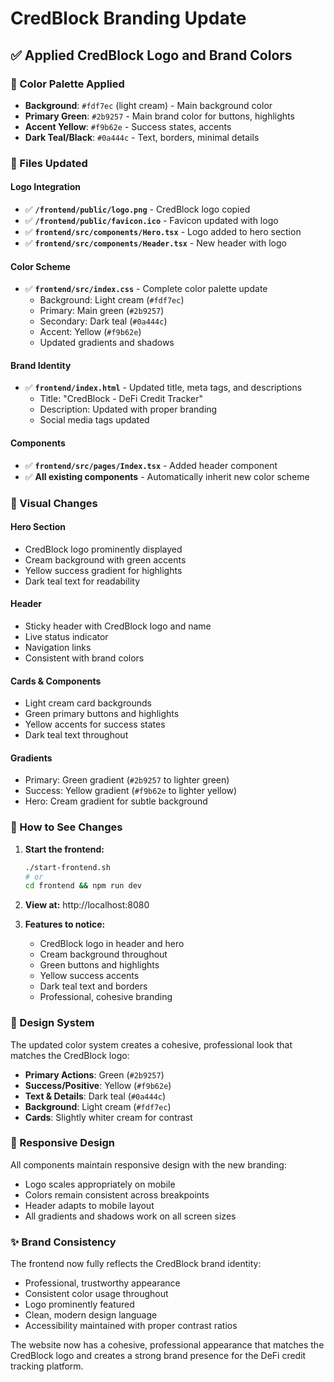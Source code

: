 # CredBlock Branding Update

## ✅ Applied CredBlock Logo and Brand Colors

### 🎨 Color Palette Applied
- **Background**: `#fdf7ec` (light cream) - Main background color
- **Primary Green**: `#2b9257` - Main brand color for buttons, highlights
- **Accent Yellow**: `#f9b62e` - Success states, accents
- **Dark Teal/Black**: `#0a444c` - Text, borders, minimal details

### 📁 Files Updated

#### Logo Integration
- ✅ **`/frontend/public/logo.png`** - CredBlock logo copied
- ✅ **`/frontend/public/favicon.ico`** - Favicon updated with logo
- ✅ **`frontend/src/components/Hero.tsx`** - Logo added to hero section
- ✅ **`frontend/src/components/Header.tsx`** - New header with logo

#### Color Scheme
- ✅ **`frontend/src/index.css`** - Complete color palette update
  - Background: Light cream (`#fdf7ec`)
  - Primary: Main green (`#2b9257`) 
  - Secondary: Dark teal (`#0a444c`)
  - Accent: Yellow (`#f9b62e`)
  - Updated gradients and shadows

#### Brand Identity
- ✅ **`frontend/index.html`** - Updated title, meta tags, and descriptions
  - Title: "CredBlock - DeFi Credit Tracker"
  - Description: Updated with proper branding
  - Social media tags updated

#### Components
- ✅ **`frontend/src/pages/Index.tsx`** - Added header component
- ✅ **All existing components** - Automatically inherit new color scheme

### 🎯 Visual Changes

#### Hero Section
- CredBlock logo prominently displayed
- Cream background with green accents
- Yellow success gradient for highlights
- Dark teal text for readability

#### Header
- Sticky header with CredBlock logo and name
- Live status indicator
- Navigation links
- Consistent with brand colors

#### Cards & Components
- Light cream card backgrounds
- Green primary buttons and highlights
- Yellow accents for success states
- Dark teal text throughout

#### Gradients
- Primary: Green gradient (`#2b9257` to lighter green)
- Success: Yellow gradient (`#f9b62e` to lighter yellow)
- Hero: Cream gradient for subtle background

### 🚀 How to See Changes

1. **Start the frontend:**
   ```bash
   ./start-frontend.sh
   # or
   cd frontend && npm run dev
   ```

2. **View at:** http://localhost:8080

3. **Features to notice:**
   - CredBlock logo in header and hero
   - Cream background throughout
   - Green buttons and highlights
   - Yellow success accents
   - Dark teal text and borders
   - Professional, cohesive branding

### 🎨 Design System

The updated color system creates a cohesive, professional look that matches the CredBlock logo:

- **Primary Actions**: Green (`#2b9257`)
- **Success/Positive**: Yellow (`#f9b62e`) 
- **Text & Details**: Dark teal (`#0a444c`)
- **Background**: Light cream (`#fdf7ec`)
- **Cards**: Slightly whiter cream for contrast

### 📱 Responsive Design

All components maintain responsive design with the new branding:
- Logo scales appropriately on mobile
- Colors remain consistent across breakpoints
- Header adapts to mobile layout
- All gradients and shadows work on all screen sizes

### ✨ Brand Consistency

The frontend now fully reflects the CredBlock brand identity:
- Professional, trustworthy appearance
- Consistent color usage throughout
- Logo prominently featured
- Clean, modern design language
- Accessibility maintained with proper contrast ratios

The website now has a cohesive, professional appearance that matches the CredBlock logo and creates a strong brand presence for the DeFi credit tracking platform.
